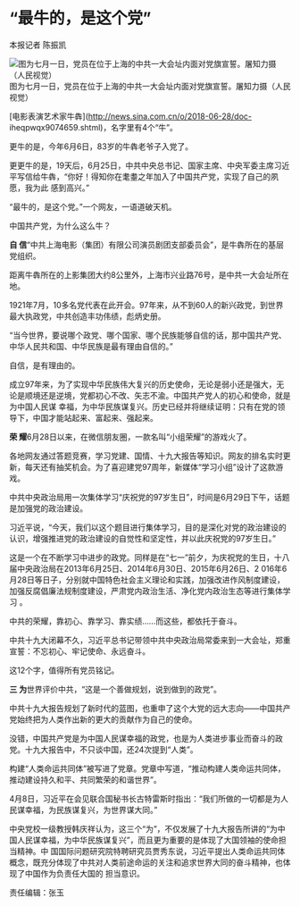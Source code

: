 # “最牛的，是这个党”

本报记者 陈振凯

![图为七月一日，党员在位于上海的中共一大会址内面对党旗宣誓。屠知力摄（人民视觉）](http://n.sinaimg.cn/news/crawl/636/w400h236/20180702/re4I-fzrwiaz8053059.jpg)图为七月一日，党员在位于上海的中共一大会址内面对党旗宣誓。屠知力摄（人民
视觉）

[电影表演艺术家牛犇](http://news.sina.com.cn/o/2018-06-28/doc-
iheqpwqx9074659.shtml)，名字里有4个“牛”。

更牛的是，今年6月6日，83岁的牛犇老爷子入党了。

更更牛的是，19天后，6月25日，中共中央总书记、国家主席、中央军委主席习近平写信给牛犇，“你好！得知你在耄耋之年加入了中国共产党，实现了自己的夙愿，我为此
感到高兴。”

“最牛的，是这个党。”一个网友，一语道破天机。

中国共产党，为什么这么牛？

**自 信**“中共上海电影（集团）有限公司演员剧团支部委员会”，是牛犇所在的基层党组织。

距离牛犇所在的上影集团大约8公里外，上海市兴业路76号，是中共一大会址所在地。

1921年7月，10多名党代表在此开会。97年来，从不到60人的新兴政党，到世界最大执政党，中共创造丰功伟绩，彪炳史册。

“当今世界，要说哪个政党、哪个国家、哪个民族能够自信的话，那中国共产党、中华人民共和国、中华民族是最有理由自信的。”

自信，是有理由的。

成立97年来，为了实现中华民族伟大复兴的历史使命，无论是弱小还是强大，无论是顺境还是逆境，党都初心不改、矢志不渝。中国共产党人的初心和使命，就是为中国人民谋
幸福，为中华民族谋复兴。历史已经并将继续证明：只有在党的领导下，中国才能站起来、富起来、强起来。

**荣 耀**6月28日以来，在微信朋友圈，一款名叫“小组荣耀”的游戏火了。

各地网友通过答题竞赛，学习党建、国情、十九大报告等知识。网友的排名实时更新，每天还有抽奖机会。为了喜迎建党97周年，新媒体“学习小组”设计了这款游戏。

中共中央政治局用一次集体学习“庆祝党的97岁生日”，时间是6月29日下午，话题是加强党的政治建设。

习近平说，“今天，我们以这个题目进行集体学习，目的是深化对党的政治建设的认识，增强推进党的政治建设的自觉性和坚定性，并以此庆祝党的97岁生日。”

这是一个在不断学习中进步的政党。同样是在“七一”前夕，为庆祝党的生日，十八届中央政治局在2013年6月25日、2014年6月30日、2015年6月26日、2
016年6月28日等日子，分别就中国特色社会主义理论和实践，加强改进作风制度建设，加强反腐倡廉法规制度建设，严肃党内政治生活、净化党内政治生态等进行集体学习
。

中共的荣耀，靠初心、靠学习、靠实绩……而这些，都依托于奋斗。

中共十九大闭幕不久，习近平总书记带领中共中央政治局常委来到一大会址，郑重宣誓：不忘初心、牢记使命、永远奋斗。

这12个字，值得所有党员铭记。

**三 为**世界评价中共，“这是一个善做规划，说到做到的政党”。

中共十九大报告规划了新时代的蓝图，也重申了这个大党的远大志向——中国共产党始终把为人类作出新的更大的贡献作为自己的使命。

没错，中国共产党是为中国人民谋幸福的政党，也是为人类进步事业而奋斗的政党。十九大报告中，不只谈中国，还24次提到“人类”。

构建“人类命运共同体”被写进了党章。党章中写道，“推动构建人类命运共同体，推动建设持久和平、共同繁荣的和谐世界”。

4月8日，习近平在会见联合国秘书长古特雷斯时指出：“我们所做的一切都是为人民谋幸福，为民族谋复兴，为世界谋大同。”

中央党校一级教授韩庆祥认为，这三个“为”，不仅发展了十九大报告所讲的“为中国人民谋幸福，为中华民族谋复兴”，而且更为重要的是体现了大国领袖的使命担当精神。中
国国际问题研究院特聘研究员贾秀东说，习近平提出人类命运共同体概念，既充分体现了中共对人类前途命运的关注和追求世界大同的奋斗精神，也体现了中国作为负责任大国的
担当意识。

责任编辑：张玉

